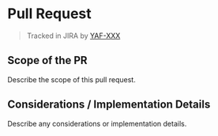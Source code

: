 # Pull Request

> Tracked in JIRA by [YAF-XXX](https://yiluts.atlassian.net/browse/YAF-XXX)

## Scope of the PR

Describe the scope of this pull request.

## Considerations / Implementation Details

Describe any considerations or implementation details.
